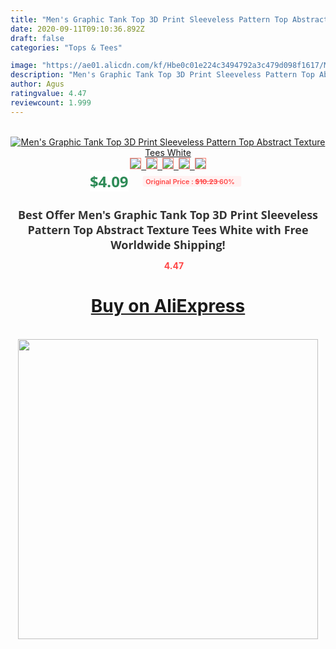 ```yaml
---
title: "Men's Graphic Tank Top 3D Print Sleeveless Pattern Top Abstract Texture Tees White"
date: 2020-09-11T09:10:36.892Z
draft: false
categories: "Tops & Tees"

image: "https://ae01.alicdn.com/kf/Hbe0c01e224c3494792a3c479d098f1617/Men-s-Graphic-Tank-Top-3D-Print-Sleeveless-Pattern-Top-Abstract-Texture-Tees-White.jpg"
description: "Men's Graphic Tank Top 3D Print Sleeveless Pattern Top Abstract Texture Tees White"
author: Agus
ratingvalue: 4.47
reviewcount: 1.999
---
```

<br>
<div style="text-align: center;">
<a href="https://s.click.aliexpress.com/e/_A2I1sp" target="_blank" rel="nofollow noopener noreferrer"><img alt="Men's Graphic Tank Top 3D Print Sleeveless Pattern Top Abstract Texture Tees White" class="magnifier-image" src="https://ae01.alicdn.com/kf/Hbe0c01e224c3494792a3c479d098f1617/Men-s-Graphic-Tank-Top-3D-Print-Sleeveless-Pattern-Top-Abstract-Texture-Tees-White.jpg_640x640.jpg">
<br>
<img style="border:1px solid salmon" src="https://ae01.alicdn.com/kf/Hbe0c01e224c3494792a3c479d098f1617/Men-s-Graphic-Tank-Top-3D-Print-Sleeveless-Pattern-Top-Abstract-Texture-Tees-White.jpg_120x120.jpg">&nbsp;&nbsp;<img style="border:1px solid salmon" src="https://ae01.alicdn.com/kf/H925796025e0d4cf2b825d49939ab5315I/Men-s-Graphic-Tank-Top-3D-Print-Sleeveless-Pattern-Top-Abstract-Texture-Tees-White.jpg_120x120.jpg">&nbsp;&nbsp;<img style="border:1px solid salmon" src="_120x120.jpg">&nbsp;&nbsp;<img style="border:1px solid salmon" src="_120x120.jpg">&nbsp;&nbsp;<img style="border:1px solid salmon" src="_120x120.jpg"></a></div><br0>
<div style="text-align: center;"><span style="background-color: white; border: 0px; box-sizing: border-box; color: seagreen; display: inline-block; font-family: &quot;open sans&quot; , &quot;arial&quot; , &quot;helvetica&quot; , sans-serif , &quot;heiti&quot;; font-size: 24px; font-stretch: inherit; font-weight: 700; line-height: inherit; margin: 0px 10px 0px 0px; padding: 0px; vertical-align: middle;">$4.09 </span>
<span style="background: rgb(255 , 241 , 241); border-radius: 3px; border: 0px; box-sizing: border-box; color: #ff4747; display: inline-block; font-family: inherit; font-size: 12px; font-stretch: inherit; font-style: inherit; font-variant: inherit; font-weight: 600; line-height: inherit; margin: 0px; padding: 2px 5px; transform: scale(0.9); vertical-align: middle;">Original Price : <b style="text-decoration: line-through;">$10.23 </b> 60%&nbsp;&nbsp;</span></div>
<h1 style="color: #333333; display: inline-block; font-family: &quot;open sans&quot; , &quot;arial&quot; , &quot;helvetica&quot; , sans-serif , &quot;heiti&quot;; font-size: 18px; font-stretch: inherit; font-weight: 700; text-align: center;">Best Offer Men's Graphic Tank Top 3D Print Sleeveless Pattern Top Abstract Texture Tees White with Free Worldwide Shipping!</h1>
<div style="color: #ff4747; text-align: center;">
<img src="https://4.bp.blogspot.com/-M0ZcTcb-5uY/XleCXlxnR4I/AAAAAAAAAEc/OrjgMkXV1oMQFaCRZj5HQwOCBcu3w1FegCPcBGAYYCw/s1600/star.png" style="height: 15px;">&nbsp;<b>4.47</b></div>
<div class="button_cont" align="center"><a class="buynow_a" href="https://s.click.aliexpress.com/e/_A2I1sp" target="_blank" rel="nofollow noopener noreferrer"><H1>Buy on AliExpress</H1></a></div><br>
<div class="separator" style="clear: both; text-align: center;">
<img src="https://lh3.googleusercontent.com/-pTy5HemUv9M/XlePHvY0dAI/AAAAAAAAAE4/0nX5iRUoIWY8eMW9Dpxeirr157OZliDIgCLcBGAsYHQ/s1600/badge.gif" width="480">
</div>
